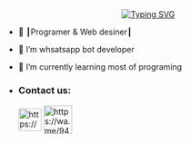 ## <!-- Typing SVG -->
<p align="center">
    <a href="https://github.com/sanuwaofficial">
        <img align="center"
        src="https://readme-typing-svg.herokuapp.com/?size=30&width=500&lines=HI!!+I+am+Dark%20+%20sadas+..."
            alt="Typing SVG"
        />
    </a>
</p>  

- 🚀 ┃Programer & Web desiner┃
 
- 👀 I’m whsatsapp bot developer


- 🌱 I’m currently learning most of programing
- <h3 align="left">Contact us:</h3><p>   <a href="https://www.youtube.com/@sadastech" target="blank"><img align="center" src="https://telegra.ph/file/3794b843b750983cd0ab6.png" alt="https://www.instagram.com/__.sanuwa.__/" height="40" width="40" /></a>  <a href="https://wa.me/94778500326" target="blank"><img align="center" src="https://telegra.ph/file/1448f0458c3c64900f49c.png" alt="https://wa.me/94701629707" height="50" width="50" /></a> 
</p>

